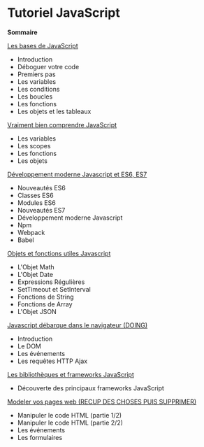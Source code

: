 # Tutoriel JavaScript

**Sommaire**

[Les bases de JavaScript](diapos/lesBasesDeJavaScript.md)
- Introduction
- Déboguer votre code
- Premiers pas
- Les variables
- Les conditions
- Les boucles
- Les fonctions
- Les objets et les tableaux

[Vraiment bien comprendre JavaScript](diapos/vraimentBienComprendreJavaScript.md)
- Les variables
- Les scopes
- Les fonctions
- Les objets

[Développement moderne Javascript et ES6, ES7](diapos/developpementModerneJavascript.md)
- Nouveautés ES6
- Classes ES6
- Modules ES6
- Nouveautés ES7
- Développement moderne Javascript
- Npm
- Webpack
- Babel

[Objets et fonctions utiles Javascript](diapos/objetsEtFonctionsUtilesJavascript.md)
- L'Objet Math
- L'Objet Date
- Expressions Régulières
- SetTimeout et SetInterval
- Fonctions de String
- Fonctions de Array
- L'Objet JSON


[Javascript débarque dans le navigateur (DOING)](diapos/javascriptDebarqueDansLeNavigateur.md)
- Introduction
- Le DOM
- Les événements
- Les requêtes HTTP Ajax

[Les bibliothèques et frameworks JavaScript](diapos/frameworksJavascript.md)
- Découverte des principaux frameworks JavaScript


[Modeler vos pages web (RECUP DES CHOSES PUIS SUPPRIMER)](diapos/modelerVosPagesWeb.md)
- Manipuler le code HTML (partie 1/2)
- Manipuler le code HTML (partie 2/2)
- Les événements
- Les formulaires
